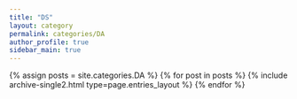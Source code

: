 ```yaml
---
title: "DS"
layout: category
permalink: categories/DA
author_profile: true
sidebar_main: true
---
```


{% assign posts = site.categories.DA %}
{% for post in posts %} {% include archive-single2.html type=page.entries_layout %} {% endfor %}